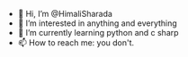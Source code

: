 - 👋 Hi, I’m @HimaliSharada
- 👀 I’m interested in anything and everything
- 🌱 I’m currently learning python and c sharp
- 📫 How to reach me: you don't.
